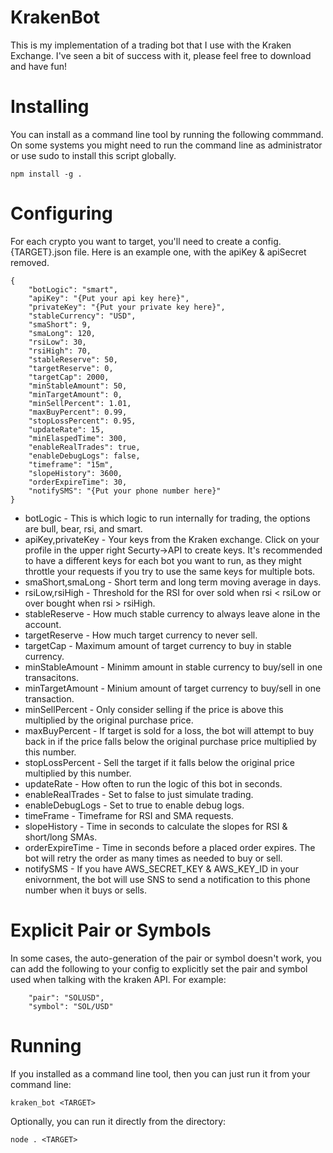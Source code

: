 # KrakenBot 
This is my implementation of a trading bot that I use with the Kraken Exchange. I've seen a bit of success with it, please feel free to download and have fun!

# Installing 
You can install as a command line tool by running the following commmand. On some systems you might need to run the command line as administrator or use sudo to install this script globally.
```
npm install -g .
```

# Configuring
For each crypto you want to target, you'll need to create a config.{TARGET}.json file. Here is an example one, with the apiKey & apiSecret removed.

```
{
    "botLogic": "smart",
    "apiKey": "{Put your api key here}",
    "privateKey": "{Put your private key here}",
    "stableCurrency": "USD",
    "smaShort": 9,
    "smaLong": 120,
    "rsiLow": 30,
    "rsiHigh": 70,
    "stableReserve": 50,
    "targetReserve": 0,
    "targetCap": 2000,
    "minStableAmount": 50,
    "minTargetAmount": 0,
    "minSellPercent": 1.01,
    "maxBuyPercent": 0.99,
    "stopLossPercent": 0.95,
    "updateRate": 15,
    "minElaspedTime": 300,
    "enableRealTrades": true,
    "enableDebugLogs": false,
    "timeframe": "15m",
    "slopeHistory": 3600,
    "orderExpireTime": 30,
    "notifySMS": "{Put your phone number here}"
}
```

* botLogic - This is which logic to run internally for trading, the options are bull, bear, rsi, and smart.
* apiKey,privateKey - Your keys from the Kraken exchange. Click on your profile in the upper right Securty->API to create keys. It's recommended to have a different keys for each bot you want to run, as they might throttle your requests if you try to use the same keys for multiple bots.
* smaShort,smaLong - Short term and long term moving average in days.
* rsiLow,rsiHigh - Threshold for the RSI for over sold when rsi < rsiLow or over bought when rsi > rsiHigh.
* stableReserve - How much stable currency to always leave alone in the account. 
* targetReserve - How much target currency to never sell.
* targetCap - Maximum amount of target currency to buy in stable currency.
* minStableAmount - Minimm amount in stable currency to buy/sell in one transacitons.
* minTargetAmount - Minium amount of target currency to buy/sell in one transaction.
* minSellPercent - Only consider selling if the price is above this multiplied by the original purchase price.
* maxBuyPercent - If target is sold for a loss, the bot will attempt to buy back in if the price falls below the original purchase price multiplied by this number.
* stopLossPercent - Sell the target if it falls below the original price multiplied by this number.
* updateRate - How often to run the logic of this bot in seconds.
* enableRealTrades - Set to false to just simulate trading.
* enableDebugLogs - Set to true to enable debug logs.
* timeFrame - Timeframe for RSI and SMA requests. 
* slopeHistory - Time in seconds to calculate the slopes for RSI & short/long SMAs.
* orderExpireTime - Time in seconds before a placed order expires. The bot will retry the order as many times as needed to buy or sell.
* notifySMS - If you have AWS_SECRET_KEY & AWS_KEY_ID in your enivornment, the bot will use SNS to send a notification to this phone number when it buys or sells.

# Explicit Pair or Symbols
In some cases, the auto-generation of the pair or symbol doesn't work, you can add the following to your config to explicitly set the pair and symbol used when talking with the kraken API. For example:

```
    "pair": "SOLUSD",
    "symbol": "SOL/USD"
```

# Running
If you installed as a command line tool, then you can just run it from your command line:
```
kraken_bot <TARGET>
```

Optionally, you can run it directly from the directory:
```
node . <TARGET>
```

